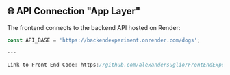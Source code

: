 ## 🌐 API Connection "App Layer"

The frontend connects to the backend API hosted on Render:

```js
const API_BASE = 'https://backendexperiment.onrender.com/dogs';

---

Link to Front End Code: https://github.com/alexandersuglio/FrontEndExperiment
